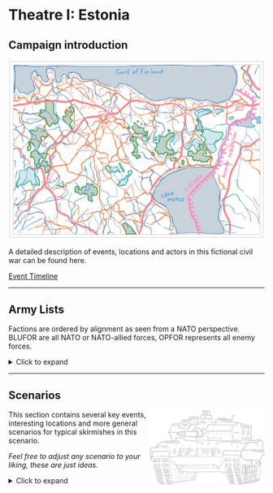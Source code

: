 # Theatre I: Estonia

## Campaign introduction

![header](/scenarios/ressources/estonia-map.excalidraw.png)

A detailed description of events, locations and actors in this fictional civil
war can be found here.

[Event Timeline](/scenarios/estonia/event-timeline-estonia.md)

***

## Army Lists

Factions are ordered by alignment as seen from a NATO perspective. BLUFOR are
all NATO or NATO-allied forces, OPFOR represents all enemy forces.

<details><summary>Click to expand</summary>

### BLUFOR

#### Estonian Land Forces

<p align=center>
<img width="70%" height="auto" src="/factions/ressources/elf-logo.excalidraw.png" alt="Estonian Army">
</p>
<p>
Combined Forces of the estonian army. 2016 onward.<br><br><i>A small army with a large reservist pool, but cutting-edge equipment with many domestic drone products.</i><br><br><a href="/factions/estonian-forces.md">Estonia Army List</a>
</p>

#### Baltic Security Partnership Brigade

<p align=center>
<img width="70%" height="auto" src="/factions/ressources/bsp-text.excalidraw.png" alt="BASEP Forces">
</p>
<p>
Baltic Treaty Light Air Cavalry border guard brigade. Composed of lithuanian,
estonian and latvian equipment. 2016 onward.<br><br><i>Airmobility and light infantry are the main feature, with a mix of baltic equipment.</i><br><br><a href="/factions/basep-forces.md">BASEP Army List</a>
</p>

#### NATO VJTF + NRF

<p align=center>
<img width="70%" height="auto" src="/factions/ressources/vjtf-logo.excalidraw.png" alt="VJTF Forces">
</p>
<p>
German led NRF forces, VJTF with IF-U/F-U Forces from the Panzerbrigade 37. Around Mid 2017 onward.<br><br><i>Classic modern force with modern vehicle pool and non-lethal drone options.</i><br><br><a href="/factions/nato-forces.md">VJTF Army List</a>
</p>

#### EUFOR Estonia

<p align=center>
<img width="70%" height="auto" src="/scenarios/ressources/eufor-estonia.excalidraw.png" alt="EUFOR Estonia Forces" >
</p>
<p>
Composite force of an EU Battlegroup and EUROCORPS. Early 2017.<br><br><i>Mix of german, french and belgian gear. Modern and diverse.</i><br><br><a href="/factions/eufor-forces.md">EUFOR Estonia List</a>
</p>

#### UNFIBAL Mission Forces

<p align=center>
<img width="70%" height="auto" src="/scenarios/ressources/unfibal.excalidraw.png" alt="UNFIBAL Mission Forces">
</p>
<p>
United Nations support brigade composed of mixed french and american equipment. 2014 onward.<br><br><i>Mix of old equipment and modern arms donations. Emphasis on support units.</i><br><br><a href="/factions/unfibal-forces.md">UNFIBAL Army List</a>
</p>

### OPFOR

#### NSPR Combined Forces

<p align=center>
<img width="70%" height="auto" src="/factions/ressources/nspr-rifle-contingent-logo.excalidraw.png" alt="UNFIBAL Mission Forces">
</p>
<p>
The free forces of Ida Viru, as well as the Brastwa PMC Group.<br><br><i>Ragtag force with a huge, but old pool of equipment. Insurgent infantry sections and PMC formation with more modern equipment.</i><br><br><a href="/factions/nspr-forces.md">NSPR Army List</a><br><a href="/factions/nspr-vehicles.md">NSPR Vehicle List</a>
</p>

#### Russian Forces

<p align=center>
<img width="70%" height="auto" src="/scenarios/ressources/rf-logo.excalidraw.png" alt="Russian Ground forces">
</p>
<p>
While not part of the "true" event timeline, your campaign might require the Russian
Federation to intervene. This is a first draft of a russian Batallion Tactical Group (BTG)
that will be expanded on in the next scenario.
<br><br>
<i>We've all seen the russian armies abysmal performance over the last three years, don't expect much more here.</i><br><br><a href="/factions/russian-forces.md">RF Army List</a></p>
</p>

</details>

***

## Scenarios

<p>
<img src="/factions/ressources/leopard-new.excalidraw.png" alt="MBT" align=right height=auto width=45%></img>

This section contains several key events, interesting locations and more general scenarios for typical skirmishes in this scenario.

*Feel free to adjust any scenario to your liking, these are just ideas.*
</p>

<details><summary>Click to expand</summary>

### Attack on Jõhvi Garrison

<p align=center>
<img src="/scenarios/ressources/johvi-layout.excalidraw.png" alt="Johvi scenario image" style="display: block; margin-left: auto; margin-right: auto; width: 90%; height: auto"></img>
</p>

At the beginning of the war, NSPR forces attacked the Jõhvi Infantry Garrison in an
attempt to cut down the strategically placed facility before it could pose a
significant problem. The garrison is used for infantry training and is the home
to the Viru Infantry Battalion.

| **Attack on Jõhvi Garrison** | |
| :--- | :--- |
| **Objective/Game Mode** | Objective Defense |
| **Set-Up** | - Set up the garrison buildings to take up 2/3rds of the table. <br> - Choose two or more buildings as objective targets.<br> - Defenders set up their units within 12" of any of the objectives.<br> - Attacker sets up at the table edge opposite to the buildings. |
| **Game Duration** | 6 + 1 Turns |
| **Victory Conditions** | 1 VP per destroyed units + 3 VP per occupied objective at the end of game. |

### Securing the roads

<p align=center>
<img src="/scenarios/ressources/crossroads-layout.excalidraw.png" alt="crossroads scenario image" style="display: block; margin-left: auto; margin-right: auto; width: 90%; height: auto"></img>
</p>

To quickly assert control over Ida Viru, the NSPR built up checkpoints and control
stations along the E35 and E624, which were frequently attacked by estonian
forces.

| **Securing the Roads** | |
| :--- | :--- |
| **Objective/Game Mode** | Area Defense |
| **Set-Up** | - Set up a table with a prominent road leading from one edge to another, either straight or a curve. <br> - Add some side-roads meeting up in the middle or along the curve.<br> - Defenders choose one crossroad or space in the middle of the table to set up their defense:<br>&emsp; · Defender are allowed to place encampments<br>&emsp;&emsp;bunkers, razor wire, anything applicable.<br>&emsp; · For every 2 objects, one unit is moved to reserve.<br> - Attackers choose one table edge to set up their units. |
| **Game Duration** | 6 + 1 Turns |
| **Victory Conditions** | 1 VP per destroyed unit + 3 VP to whoever has units inside the crossroad encampment at the end of game. |

### Urban fighting in Kothla Järve

<p align=center>
<img src="/scenarios/ressources/city-hall-layout.excalidraw.png" alt="city hall scenario image" style="display: block; margin-left: auto; margin-right: auto; width: 90%; height: auto"></img>
</p>

The bitter urban fighting for Kothla Järve, the former capitol city of
Ida Viru, culminated in a battle over the city hall alongside the Keskallee in
the city centre.

| **Urban fighting** | |
| :--- | :--- |
| **Objective/Game Mode** | Objective Defense |
| **Set-Up** | - Set up a table with a large city hall flanked by other administratie buildings adjacent to a wide, forested promenade. This is the objective as well as the starting position for defending forces.<br> - The rest of the table can be set up with smaller buildings, parks, open areas and fortifications, as desired.<br> - Attackers are allowed to choose a side from which to attack and set up their units along the table edge. |
| **Game Duration** | 6 + 1 Turns |
| **Victory Conditions** | 1 VP per destroyed units + 3 VP per occupied objective at the end of game. |

### Skirmish at Tudulinna Dam

<p align=center>
<img src="/scenarios/ressources/tudulinna-layout.excalidraw.png" alt="city hall scenario image" style="display: block; margin-left: auto; margin-right: auto; width: 90%; height: auto"></img>
</p>

A disagreement between UN Peacekeepers and NSPR forces over control of the Tudulinna
dam led to a skirmish between the two.

| **Skirmish at Tudulinna Dam** | |
| :--- | :--- |
| **Objective/Game Mode** | Objective Defense |
| **Set-Up** | |
| **Game Duration** | 6 + 1 Turns |
| **Victory Conditions** | 1 VP per destroyed units + 3 VP per occupied objective at the end of game. -5 VP to side destroying the dam, if it happens. |

***

### Bog raids

<p align=center>
<img src="/scenarios/ressources/bog-raids-layout.excalidraw.png" alt="bog raids scenario image" style="display: block; margin-left: auto; margin-right: auto; width: 90%; height: auto"></img>
</p>

The decentralized logistical grid helped the NSPR against singular artillery strikes,
but made them susceptible to raid attacks by helicopter from estonian border guards.

| **Bog raids** | |
| :--- | :--- |
| **Objective/Game Mode** | Objective Defense |
| **Set-Up** | |
| **Game Duration** | 6 + 1 Turns |
| **Victory Conditions** | |

### Attack on convoi

<p align=center>
<img src="/scenarios/ressources/convoi-layout.excalidraw.png" alt="convoi scenario image" style="display: block; margin-left: auto; margin-right: auto; width: 90%; height: auto"></img>
</p>

A planned attack on an EUFOR convoi was widely televised as a propaganda tool.

| **Convoi attack** | |
| :--- | :--- |
| **Objective/Game Mode** | Objective Defense |
| **Set-Up** | |
| **Game Duration** | 6 + 1 Turns |
| **Victory Conditions** | |

### Battle below the Ashen Hills

<p align=center>
<img src="/scenarios/ressources/ashen-hills-layout.excalidraw.png" alt="ashen hills scenario image" style="display: block; margin-left: auto; margin-right: auto; width: 90%; height: auto"></img>
</p>

With the arrival of EUFOR troops, the estonian forces slowly pushed out NSPR holdouts
from the larger settlements, with a notable fight below the artificial hills of
the old oil shale excavation sites in Kivioli.

| **Ash Hill Battle** | |
| :--- | :--- |
| **Objective/Game Mode** | Destruction |
| **Set-Up** | - Set up a table with industrial buildings next to a quarry. <br> - The table should allow for fighting on multiple elevations with some greenery along the hill sides. <br> - Both teams set up their platoons along perpendicular table edges with 12" space from the edge. |
| **Game Duration** | 6 + 1 Turns |
| **Victory Conditions** | - 1 VP per destroyed unit. <br> - If you want, choose a location as an objective which gives 2 VP to the team holding it in the end. |

<details> <summary> Click to expand example lists (1500pts) </summary> 


#### EUFOR Estonia

##### EUFOR armoured infantry platoon

- OF-2 officer (OF-2)
- Panzergren squad
- Panzergren squad
- MMG team
- MMG team
- Engineer squad
- Sniper team
- Nexter Aravis (IFV)
- Marder 1A3 (IFV)
- Wiesel 1A3 20mm

##### EUFOR infantry platoon

- OF-1 officer (OF-1)
- recon squad
- dragoon squad
- 81mm mortar
- 81mm mortar
- Mikado drone

#### NSPE

##### NSPR armoured infantry platoon

- OF 2 officer
- Motorized infantry squad
- Motorized infantry squad
- HMG team
- HMG team
- BTR-80
- BTR-60
- BMP-1
- Bravo Drone
- free medium mortar + spotter

##### NSPR infantry platoon

- OF-1 officer
- Reconnaissance squad
- Assault detachment
- Light infantry group
- AGL team
- RPG-7 team
- Konkurs team
- Sapper
- Sniper

</details>

##### EUFOR port raid on Sillimäe

<p align=center>
<img src="/scenarios/ressources/sillimaee-layout.excalidraw.png" alt="sillimaee scenario image" style="display: block; margin-left: auto; margin-right: auto; width: 90%; height: auto"></img>
</p>

NAVEUFOR attacked Sillimäe port in a night campaign, securing a bridgehead
for reinforcements.

| **Sillimäe Port Raid** | |
| :--- | :--- |
| **Objective/Game Mode** | Objective Defense |
| **Set-Up** | |
| **Game Duration** | 6 + 1 Turns |
| **Victory Conditions** | |

***

### First battle for Balti power station

<p align=center>
<img src="/scenarios/ressources/balti1-layout.excalidraw.png" alt="balti first battle scenario image" style="display: block; margin-left: auto; margin-right: auto; width: 90%; height: auto"></img>
</p>

The large power plant south of Narva saw a coordinated attack by BASEP and
EUFOR, taking control of the facility and using it as a staging ground for the Narva
campaign.

| **First power station battle** | |
| :--- | :--- |
| **Objective/Game Mode** | Objective Defense |
| **Set-Up** | |
| **Game Duration** | 6 + 1 Turns |
| **Victory Conditions** | |

### Second Battle for Balti power station

<p align=center>
<img src="/scenarios/ressources/balti2-layout.excalidraw.png" alt="balti second battle scenario image" style="display: block; margin-left: auto; margin-right: auto; width: 90%; height: auto"></img>
</p>

Shortly after the loss of the first battle, NSPR forces started a counterattack on
the power station with boats and tanks.

| **Second power station battle** | |
| :--- | :--- |
| **Objective/Game Mode** | Objective Defense |
| **Set-Up** | |
| **Game Duration** | 6 + 1 Turns |
| **Victory Conditions** | |

### Siege at Hermann Castle

<p align=center>
<img src="/scenarios/ressources/narva-layout.excalidraw.png" alt="narva siege scenario image" style="display: block; margin-left: auto; margin-right: auto; width: 90%; height: auto"></img>
</p>

Reinforced by the NATO mission, the estonian army took back Narva city with a
thunder run followed by drawnout urban combat missions. The campaign reached its
climax in a modern siege on the old castle overlooking the river Narva.

| **Hermann Castle siege** | |
| :--- | :--- |
| **Objective/Game Mode** | Objective Defense |
| **Set-Up** | |
| **Game Duration** | 6 + 1 Turns |
| **Victory Conditions** | |

### Last Stand

<p align=center>
<img src="/scenarios/ressources/johvi-layout.excalidraw.png" alt="Johvi scenario image" style="display: block; margin-left: auto; margin-right: auto; width: 90%; height: auto"></img>
</p>

After losing most ground, the NSPR was defeated in a last battle for the Jõhvi garrison.

| **Last stand** | |
| :--- | :--- |
| **Objective/Game Mode** | Objective Defense |
| **Set-Up** | |
| **Game Duration** | 6 + 1 Turns |
| **Victory Conditions** | |

</details>
